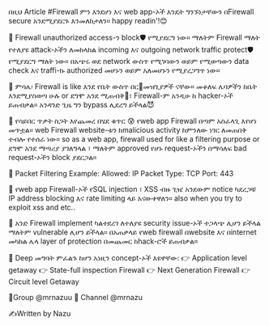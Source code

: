 በዚህ Article #Firewall ምን እንደሆነ እና web app-ኦች እንዴት ግንኙነታቸውን በFirewall secure አንደሚያደርጉ  እንመለከታለን። happy readin'!😊

🛑 Firewall unauthorized access-ን block🛡 የሚያደርግ ነው። ማለትም Firewall ማለት የተለያዩ attack-ኦችን ለመከላከል incoming እና outgoing network traffic protect🛡የሚያደርግ ማለት ነው።  በአጭሩ ወደ network ውስጥ የሚገባውን ወይም የሚወጣውን data check እና traffi-ኩ authorized መሆኑን ወይም አለመሆኑን የሚያረጋግጥ ነው። 

🛑 ምሳሌ፡ Firewall is like እንደ የቤት ውስጥ በር🚪መዝጊያዎች ናቸው። መቆለፍ ሌባዎችን  ከቤት እንደሚያስወጣ ሁሉ or ደግሞ አንደ ሚጠብቅ🚨፣ Firewall-ም አንዲሁ ከ hacker-ኦች ይጠብቃል። አንዳንድ ጊዜ ግን bypass ሊደረግ ይችላል😈

🛑 የሳይበር ጥቃት ስጋት እየጨመረ በሄደ ቁጥር 😰 የweb app Firewall በጣም አስፈላጊ እየሆነ መጥቷል። web Firewall website-ቱን ከmalicious activity ከምንለው ነገር ለመጠበቅ ተብሎ የተሰራ ነው።  so as a web app, firewall used for like a filtering purpose or ደግሞ አንደ ማጣሪያ ያገለግላል ፣ ማለትም approved የሆኑ request-ኦችን በማሳለፍ bad request-ኦችን block ያደርጋል።

🛑 Packet Filtering Example:
Allowed: IP
Packet Type: TCP
Port: 443 

🛑 የweb app Firewall-ኦች የSQL injection ፣ XSS ብዙ ጊዤ አንደውም notice ካደረጋቹ IP address blocking እና rate limiting ላይ አናውቀዋለን። also when you try to exploit xss and etc..

🛑 አንድ Firewall implement ካልተደረገ ለተለያዩ security issue-ኦች ተጋላጭ ሊሆን ይችላል ማለትም vulnerable ሊሆን ይችላል። በአጠቃላይ የweb firewall በwebsite እና በinternet መካከል ሌላ layer of protection በመጨመር  ከhack-ሮች ይጠብቃል።

🛑 Deep መግባት ምፈልጉ ከሆን አነዚን concept-ኦች እዩዋቸው: 
👉 Application level getaway 
👉 State-full inspection Firewall
👉 Next Generation Firewall
👉 Circuit level Getaway

👥Group @mrnazuu
📢 Channel @mrnazu

✍️Written by Nazu
